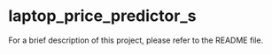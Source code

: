 # laptop_price_predictor_s
For a brief description of this project, please refer to the README file.
